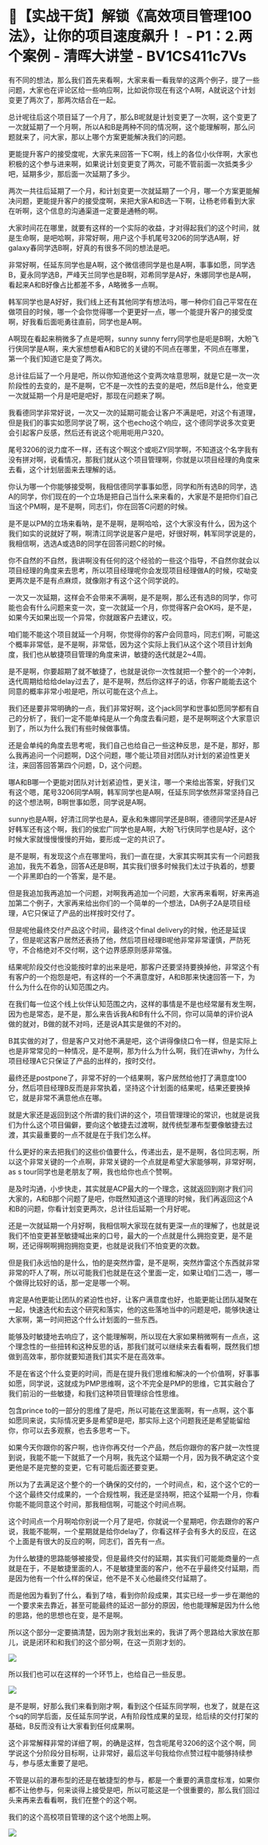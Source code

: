 # 🚀【实战干货】解锁《高效项目管理100法》，让你的项目速度飙升！ - P1：2.两个案例 - 清晖大讲堂 - BV1CS411c7Vs

有不同的想法，那么我们首先来看啊，大家来看一看我举的这两个例子，提了一些问题，大家也在评论区给一些响应啊，比如说你现在有这个A啊，A就说这个计划变更了两次了，那两次结合在一起。

总计呢往后这个项目延了一个月了，那么B呢就是计划变更了一次啊，这个变更了一次就延期了一个月啊，所以A和B是两种不同的情况啊，这个能理解啊，那么问题就来了，问大家，那以上哪个方案更能解决我们的问题。

更能提升客户的接受度呢，大家先来回答一下C啊，线上的各位小伙伴啊，大家也积极的这个参与进来啊，如果说计划变更变了两次，可能不管前面一次抵类多少吧，延期多少，那后面一次延期了多少。

两次一共往后延期了一个月，和计划变更一次就延期了一个月，哪一个方案更能解决问题，更能提升客户的接受度啊，来把大家A和B选一下啊，让杨老师看到大家在听啊，这个信息的沟通渠道一定要是通畅的啊。

大家时间花在哪里，就要有这样的一个实际的收益，才对得起我们的这个时间，就是生命啊，是吧哈啊，非常好啊，用户这个手机尾号3206的同学选A啊，好galaxy春同学选B啊，好真的有很多不同的想法是吧。

非常好啊，任延东同学也是A啊，这个微信德同学是也是A啊，事事如愿，同学选B，夏永同学选B，严峰天兰同学也是B啊，邓希同学是A好，朱娜同学也是A啊，看起来A和B好像占比都差不多，A略微多一点啊。

韩军同学也是A好好，我们线上还有其他同学有想法吗，哪一种你们自己平常在在做项目的时候，哪一个会你觉得哪一个更更好一点，哪一个能提升客户的接受度啊，好我看后面呃勇往直前，同学也是A啊。

A啊现在看起来稍微多了点是吧啊，sunny sunny ferry同学也是呃是B啊，大盼飞行侠同学是A啊，来大家想想看A和B它的关键的不同点在哪里，不同点在哪里，第一个我们知道它是变了两次。

总计往后延了一个月是吧，所以你知道他这个变两次啥意思啊，就是它是一次一次阶段性的去变的，是不是啊，它不是一次性的去变的是吧，然后B是什么，他变更一次就延期一个月是吧是吧好，那现在问题来了啊。

我看德同学非常好说，一次又一次的延期可能会让客户不满是吧，对这个有道理，但是我们的事实如愿同学说了啊，这个也echo这个响应，这个德同学说多次变更会引起客户反感，然后还有说这个呃用呃用户320。

尾号3206的说力度不一样，还有这个啊这个或呃ZY同学啊，不知道这个名字我有没有拼对啊，说看情况，那我们就从这个项目管理啊，你就是以项目经理的角度来去看，这个计划层面来去理解的话。

你认为哪一个你能够接受啊，我相信德同学事事如愿，同学和所有选B的同学，选A的同学，你们现在的一个立场是把自己当什么来来看的，大家是不是把你们自己当这个PM啊，是不是啊，同志们，你在回答C问题的时候。

是不是以PM的立场来看呐，是不是啊，是啊哈哈，这个大家没有什么，因为这个我们如实的说就好了啊，啊清江同学说是客户是吧，好很好啊，韩军同学说是的，我相信啊，选选A或选B的同学在回答问题C的时候。

你不自然的不自然，我讲啊没有任何的这个经验的一些这个指导，不自然你就会以项目经理的角度来去思考，所以项目经理呢你会发现项目经理做A的时候，哎呦变更两次是不是有点麻烦，就像刚才有这个这个同学说的。

一次又一次延期，这样会不会带来不满啊，是不是啊，那么还有选B的同学，你可能也会有什么问题来变一次，变一次就延一个月，你觉得客户会OK吗，是不是，如果今天如果出现一个异常，你就跟客户去建议，哎。

咱们能不能这个项目就延一个月啊，你觉得你的客户会同意吗，同志们啊，可能这个概率非常低，是不是啊，非常低，因为这个实际上我们从这个这个项目计划角度，我们也从敏捷项目管理的角度来讲，敏捷的迭代就是2~4周。

是不是啊，你要超期了就不敏捷了，也就是说你一次性就把一个整个的一个冲刺，迭代周期给给给delay过去了，是不是啊，然后你这样子的话，你客户能能去这个同意的概率非常小啦是吧，所以可能在这个点上。

我们还是要非常明确的一点，我们非常好啊，这个jack同学和世事如愿同学都有自己的分析了，我们一定不能单纯是从一个角度去看问题，是不是啊啊这个大家意识到了，所以为什么我们有些时候做事情。

还是会单纯的角度去思考呢，我们自己也给自己一些这种反思，是不是，那好，那么我再追问一个问题啊，D这个问题，哪个能让项目对团队对计划的紧迫性更关注，来回答回答第四个问题，D，这个问题。

哪A和B哪一个更能对团队对计划紧迫性，更关注，哪一个来给出答案，好我们又有这个嗯，尾号3206同学A啊，韩军同学也是A啊，任延东同学依然非常坚持自己的这个想法啊，B啊世事如愿，同学说是A啊。

sunny也是A啊，好清江同学也是A，夏永和朱娜同学还是B啊，德德同学还是A好好韩军还有这个啊，我们的侯宏广同学也是A啊，大盼飞行侠同学也是A好，这个时候大家就慢慢慢慢的开始，要形成一定的共识了。

是不是啊，有发现这个点在哪里吗，我们一直在提，大家其实啊其实有一个问题我追加，我先不着急，回答A还是B啊，其实我们很多时候我们太过于执着的，想要一个非黑即白的一个答案，是不是。

但是我追加我再追加一个问题，对啊我再追加一个问题，大家再来看啊，好来再追加第二个例子，大家再来给出你们的一个简单的一个想法，DA例子2A是项目经理，A它只保证了产品的出样按时交付了。

但是呢他最终交付产品这个时间，最终这个final delivery的时候，他还是延误了，但是呢这客户居然还表扬了他，然后项目经理B呢他非常非常谨慎，严防死守，不合格绝对不交付啊，这个边界感原则感非常强。

结果呢阶段交付也没能按时拿的出来是吧，那客户还要坚持要换掉他，非常这个有有客户的一个抱怨是吧，有这样的一个不满意度好，A和B那来快速回答一下，为什么为什么在你的认知范围之内。

在我们每一位这个线上伙伴认知范围之内，这样的事情是不是也经常屡有发生啊，因为也是常态，是不是，那么来告诉我A和B有什么不同，你可以简单的评价说A做的就对，B做的就不对吗，还是说A其实是做的不对的。

B其实做的对了，但是客户又对他不满是吧，这个讲得像绕口令一样，但是实际上也是非常常见的一种情况，是不是啊，那为什么为什么啊，我们在讲why，为什么项目经理A它只保证了产品的出样的，按时交付。

最终还是postpone了，非常不好的一个结果啊，客户居然给他打了满意度100分，然后项目经理B反而是非常执着，坚持这个计划面的结果呢，结果还要换掉它，就是非常不满意他点在哪。

就是大家还是返回到这个所谓的我们讲的这个，项目管理理论的常识，也就是说我们为什么这个项目偏僻，要向这个敏捷去过渡啊，就传统型瀑布型要像敏捷去过渡，其实最重要的一点不就是在于我们怎么样。

什么更好的来去把我们的这些价值要什么，传递出去，是不是啊，各位同志啊，所以这个非常关键的一个点啊，非常关键的一个点就是希望大家能够啊，非常好啊，as s tour同学也是老朋友了啊，我也给你也点个赞啊。

是及时沟通，小步快走，其实就是ACP最大的一个理念，这就返回到刚才我们问大家的，A和B那个问题了是吧，你既然知道这个道理的时候，我们再返回这个A和B的问题，你看计划变更两次，总计往后延期一个月好呢。

还是一次就延期一个月好啊，我相信啊大家现在就有更深一点的理解了，也就是说我们不怕变更甚至敏捷喊出来的口号，最大的一个点就是什么拥抱变更，是不是啊，还记得啊啊拥抱拥抱变更，也就是说我们不怕变更的次数。

但是我们永远怕的是什么，怕的是突然炸雷，是不是啊，突然炸雷这个东西就非常非常的吓人了啊，所以可能我们也就是在这个里面一定，如果让咱们二选一，哪一个做得比较好的话，那一定是哪一个啊。

肯定是A他更能让团队的紧迫性也好，让客户满意度也好，也能更能让团队凝聚在一起，快速迭代和去这个研究和落实，他的这些落地当中的问题是吧，能够快速让大家啊，第一时间把这个什么计划面的一些东西。

能够及时敏捷地去响应了，这个能理解啊，所以现在大家如果稍微啊有一点点，这个理念性的一些扭转和这种反思的话，那我们就可以继续来去看看啊，既然我们想做到高效率，那你就要知道我们其实不是在高效率。

不是在省这个什么变更的时间，而是在提升我们思维和解决的一个价值啊，好事事如愿，同学说，这就成为PMP思维啊，这个不完全是PMP的思维，它其实融合了我们前沿的一些敏捷，和我们这种项目管理综合性思维。

包含prince to的一部分的思维了是吧，所以可能在这里面啊，有一点啊，这个事如愿同来说，实际情况更多是希望B是吧，那实际上这个问题我还是希望能留给你，你可以去多观察，也去多思考一下。

如果今天你跟你的客户啊，也许你再交付一个产品，然后你跟你的客户就一次性提到说，我能不能一下就抵了一个月啊，我先这个延期一个月，因为我不确定这个变更他是不是完整的变更，它有可能后面还要变更。

所以为了去满足这个整个的一个确保的交付的，一个时间点，和，这个这个它的一个这个最终交付成果的，一个合规性啊，我还是坚持啊，把这个延期一个月，你看你能不能同意这个时间，那我相信啊，可能这个时间点啊。

这个时间点一个月啊哈你别说一个月了是吧，你就说一个星期吧，你去跟你的客户说，我能不能啊，一个星期就是给你delay了，你看这样子会有多大的反应，在这个上面是有很大的反应的啊，同志们，首先有一点。

为什么敏捷的思路能够被接受，但是最终交付的延期，其实我们可能能商量的一点就是在于，不是敏捷里面的人，不是敏捷里面的客户，他不在乎最终交付延期，而是因为他有一个什么样的保证，他不是不关心他最终交付延期了。

而是他因为看到了什么，看到了啥，看到你阶段成果，其实已经一步一步在潮他的一个要求来去靠近，甚至可能最终的延迟一部分的原因，他也能理解是因为什么他的思路，他的思想也在变，是不是啊。

所以这个部分一定要搞清楚，因为刚才我划出来的，我讲了两个思路给大家放在那儿，说是闭环和和我们的这个部分啊，在这一页刚才划的。



![](img/dc8bc9c3b9d68cd66078126dc9b164eb_1.png)

所以我们也可以在这样的一个环节上，也给自己一些反思。

![](img/dc8bc9c3b9d68cd66078126dc9b164eb_3.png)

是不是啊，好那么我们来看到刚才啊，看到这个任延东同学啊，也发了，就是在这个sq的同学后面，反任延东同学说，A有阶段性成果的呈现，给后续的交付打架的基础，B反而没有让大家看到任何成果啊。

这个非常解释非常的详细了啊，的确是这样，包含呃尾号3206的这个这个啊，同学说这个分阶段分目标啊，让非常好，最后这半句我给你点赞过程中能够持续参与，参与感太重要了是吧。

不管是以前的瀑布型的还是在敏捷型的参与，都是一个重要的满意度标准，如果你都不让他参与，何来谈得上接受是吧，所以可能这是一个很重要的，那么我们回过头来再来去看看啊，我们在整个的这个啊。

我们的这个高校项目管理的这个这个地图上啊。

![](img/dc8bc9c3b9d68cd66078126dc9b164eb_5.png)